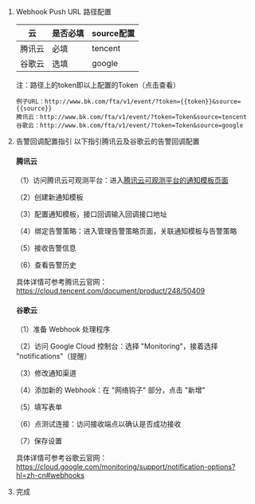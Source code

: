 1. Webhook Push URL 路径配置 

    | 云 | 是否必填 | source配置 |
    |---|----------|------|
    | 腾讯云 | 必填 | tencent  | 
    | 谷歌云 | 选填 | google   |
    
    注：路径上的token即以上配置的Token（点击查看）
    
    ```
    例子URL：http://www.bk.com/fta/v1/event/?token={{token}}&source={{source}}
    腾讯云：http://www.bk.com/fta/v1/event/?token=Token&source=tencent
    谷歌云：http://www.bk.com/fta/v1/event/?token=Token&source=google
    ```

2. 告警回调配置指引 以下指引腾讯云及谷歌云的告警回调配置
    #### 腾讯云
    （1）访问腾讯云可观测平台：进入[腾讯云可观测平台的通知模板页面](https://console.cloud.tencent.com/monitor/alarm/notice)
    
    （2）创建新通知模板
    
    （3）配置通知模板，接口回调输入回调接口地址
    
    （4）绑定告警策略：进入管理告警策略页面，关联通知模板与告警策略
    
    （5）接收告警信息
    
    （6）查看告警历史
    
    具体详情可参考腾讯云官网：<https://cloud.tencent.com/document/product/248/50409>
    #### 谷歌云
    （1）准备 Webhook 处理程序
    
    （2）访问 Google Cloud 控制台：选择 "Monitoring"，接着选择 "notifications"（提醒）
    
    （3）修改通知渠道
    
    （4）添加新的 Webhook：在 "网络钩子" 部分，点击 "新增"
    
    （5）填写表单
    
    （6）点测试连接：访问接收端点以确认是否成功接收
    
    （7）保存设置
    
    具体详情可参考谷歌云官网：<https://cloud.google.com/monitoring/support/notification-options?hl=zh-cn#webhooks>

3. 完成
    ##
